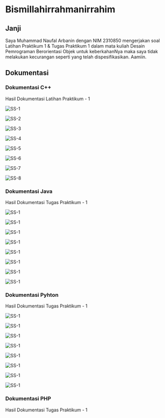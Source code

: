 # Bismillahirrahmanirrahim

## Janji
Saya Muhammad Naufal Arbanin dengan NIM 2310850 mengerjakan soal Latihan Praktikum 1 & Tugas Praktikum 1 dalam mata kuliah Desain Pemrograman Berorientasi Objek untuk keberkahanNya maka saya tidak melakukan kecurangan seperti yang telah dispesifikasikan. Aamiin.

## Dokumentasi
### Dokumentasi C++
Hasil Dokumentasi Latihan Praktikum - 1

![SS-1](https://github.com/Abangnin/TP1DPBO2025C2/blob/main/C%2B%2B/Dokumentasi%20Hasil/1.jpg)

![SS-2](https://github.com/Abangnin/TP1DPBO2025C2/blob/main/C%2B%2B/Dokumentasi%20Hasil/2.jpg)

![SS-3](https://github.com/Abangnin/TP1DPBO2025C2/blob/main/C%2B%2B/Dokumentasi%20Hasil/3.jpg)

![SS-4](https://github.com/Abangnin/TP1DPBO2025C2/blob/main/C%2B%2B/Dokumentasi%20Hasil/4.jpg)

![SS-5](https://github.com/Abangnin/TP1DPBO2025C2/blob/main/C%2B%2B/Dokumentasi%20Hasil/5.jpg)

![SS-6](https://github.com/Abangnin/TP1DPBO2025C2/blob/main/C%2B%2B/Dokumentasi%20Hasil/6.jpg)

![SS-7](https://github.com/Abangnin/TP1DPBO2025C2/blob/main/C%2B%2B/Dokumentasi%20Hasil/7.jpg)

![SS-8](https://github.com/Abangnin/TP1DPBO2025C2/blob/main/C%2B%2B/Dokumentasi%20Hasil/8.jpg)

### Dokumentasi Java
Hasil Dokumentasi Tugas Praktikum - 1

![SS-1](https://github.com/Abangnin/TP1DPBO2025C2/blob/main/Java/Dokumentasi%20Hasil/java-1.jpg)

![SS-1](https://github.com/Abangnin/TP1DPBO2025C2/blob/main/Java/Dokumentasi%20Hasil/java-2.jpg)

![SS-1](https://github.com/Abangnin/TP1DPBO2025C2/blob/main/Java/Dokumentasi%20Hasil/java-3.jpg)

![SS-1](https://github.com/Abangnin/TP1DPBO2025C2/blob/main/Java/Dokumentasi%20Hasil/java-4.jpg)

![SS-1](https://github.com/Abangnin/TP1DPBO2025C2/blob/main/Java/Dokumentasi%20Hasil/java-5.jpg)

![SS-1](https://github.com/Abangnin/TP1DPBO2025C2/blob/main/Java/Dokumentasi%20Hasil/java-6.jpg)

![SS-1](https://github.com/Abangnin/TP1DPBO2025C2/blob/main/Java/Dokumentasi%20Hasil/java-7.jpg)

![SS-1](https://github.com/Abangnin/TP1DPBO2025C2/blob/main/Java/Dokumentasi%20Hasil/java-8.jpg)


### Dokumentasi Pyhton
Hasil Dokumentasi Tugas Praktikum - 1

![SS-1](https://github.com/Abangnin/TP1DPBO2025C2/blob/main/Python/Dokumentasi%20Hasil/py-1.jpg)

![SS-1](https://github.com/Abangnin/TP1DPBO2025C2/blob/main/Python/Dokumentasi%20Hasil/py-2.jpg)

![SS-1](https://github.com/Abangnin/TP1DPBO2025C2/blob/main/Python/Dokumentasi%20Hasil/py-3.jpg)

![SS-1](https://github.com/Abangnin/TP1DPBO2025C2/blob/main/Python/Dokumentasi%20Hasil/py-4.jpg)

![SS-1](https://github.com/Abangnin/TP1DPBO2025C2/blob/main/Python/Dokumentasi%20Hasil/py-5.jpg)

![SS-1](https://github.com/Abangnin/TP1DPBO2025C2/blob/main/Python/Dokumentasi%20Hasil/py-6.jpg)

![SS-1](https://github.com/Abangnin/TP1DPBO2025C2/blob/main/Python/Dokumentasi%20Hasil/py-7.jpg)

![SS-1](https://github.com/Abangnin/TP1DPBO2025C2/blob/main/Python/Dokumentasi%20Hasil/py-8.jpg)

### Dokumentasi PHP
Hasil Dokumentasi Tugas Praktikum - 1
